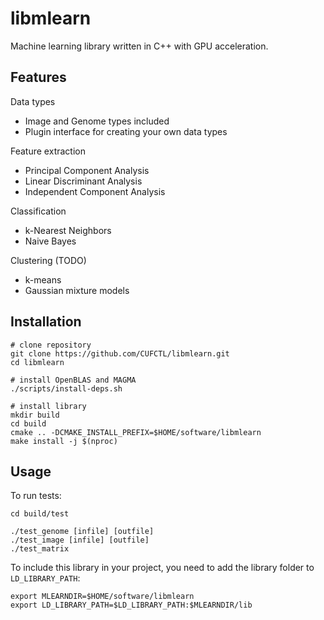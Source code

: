# libmlearn

Machine learning library written in C++ with GPU acceleration.

## Features

Data types
- Image and Genome types included
- Plugin interface for creating your own data types

Feature extraction
- Principal Component Analysis
- Linear Discriminant Analysis
- Independent Component Analysis

Classification
- k-Nearest Neighbors
- Naive Bayes

Clustering (TODO)
- k-means
- Gaussian mixture models

## Installation

```
# clone repository
git clone https://github.com/CUFCTL/libmlearn.git
cd libmlearn

# install OpenBLAS and MAGMA
./scripts/install-deps.sh

# install library
mkdir build
cd build
cmake .. -DCMAKE_INSTALL_PREFIX=$HOME/software/libmlearn
make install -j $(nproc)
```

## Usage

To run tests:
```
cd build/test

./test_genome [infile] [outfile]
./test_image [infile] [outfile]
./test_matrix
```

To include this library in your project, you need to add the library folder to `LD_LIBRARY_PATH`:
```
export MLEARNDIR=$HOME/software/libmlearn
export LD_LIBRARY_PATH=$LD_LIBRARY_PATH:$MLEARNDIR/lib
```
